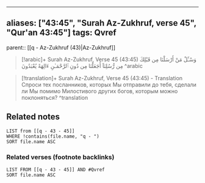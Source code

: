 
---
aliases: ["43:45", "Surah Az-Zukhruf, verse 45", "Qur'an 43:45"]
tags: Qvref
---

parent:: [[q - Az-Zukhruf (43)|Az-Zukhruf]]

> [!arabic]+ Surah Az-Zukhruf, Verse 45 (43:45)
> <span class="quran-arabic">وَسْـَٔلْ مَنْ أَرْسَلْنَا مِن قَبْلِكَ مِن رُّسُلِنَآ أَجَعَلْنَا مِن دُونِ ٱلرَّحْمَـٰنِ ءَالِهَةً يُعْبَدُونَ</span>
^arabic

> [!translation]+ Surah Az-Zukhruf, Verse 45 (43:45) - Translation
> Спроси тех посланников, которых Мы отправили до тебя, сделали ли Мы помимо Милостивого других богов, которым можно поклоняться?
^translation



## Related notes
```dataview
LIST from [[q - 43 - 45]]
WHERE !contains(file.name, "q - ")
SORT file.name ASC
```

### Related verses (footnote backlinks)
```dataview
LIST FROM [[q - 43 - 45]] AND #Qvref
SORT file.name ASC
```

